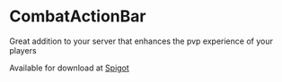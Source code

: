 # CombatActionBar
 Great addition to your server that enhances the pvp experience of your players

Available for download at [Spigot](https://www.spigotmc.org/resources/combatactionbar.12923/)
